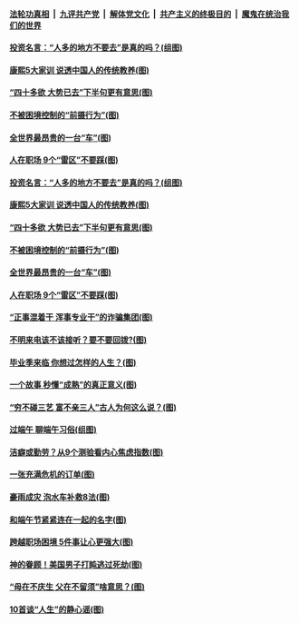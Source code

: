 

####  [法轮功真相](../../../../basic/blob/master/README.md?t=06272002) &nbsp;|&nbsp; [九评共产党](../../../../9ping.md/blob/master/README.md?t=06272002) &nbsp;|&nbsp; [解体党文化](../../../../jtdwh.md/blob/master/README.md?t=06272002)  &nbsp;|&nbsp; [共产主义的终极目的](../../../../gczydzjmd.md/blob/master/README.md?t=06272002) &nbsp;|&nbsp; [魔鬼在统治我们的世界](../../../../mgztzwmdsj.md/blob/master/README.md?t=06272002) 

#### [投资名言：“人多的地方不要去”是真的吗？(组图)](../pages/p8/937855.md?t=06272002) 

#### [康熙5大家训 说透中国人的传统教养(图)](../pages/p8/937696.md?t=06272002) 

#### [“四十多欲 大势已去”下半句更有意思(图)](../pages/p8/937811.md?t=06272002) 

#### [不被困境控制的“前摄行为”(图)](../pages/p8/937145.md?t=06272002) 

#### [全世界最昂贵的一台“车”(图)](../pages/p8/937477.md?t=06272002) 

#### [人在职场 9个“雷区”不要踩(图)](../pages/p8/937766.md?t=06272002) 

#### [投资名言：“人多的地方不要去”是真的吗？(组图)](../pages/p8/937855.md?t=06272002) 

#### [康熙5大家训 说透中国人的传统教养(图)](../pages/p8/937696.md?t=06272002) 

#### [“四十多欲 大势已去”下半句更有意思(图)](../pages/p8/937811.md?t=06272002) 

#### [不被困境控制的“前摄行为”(图)](../pages/p8/937145.md?t=06272002) 

#### [全世界最昂贵的一台“车”(图)](../pages/p8/937477.md?t=06272002) 

#### [人在职场 9个“雷区”不要踩(图)](../pages/p8/937766.md?t=06272002) 

#### [“正事混着干 浑事专业干”的诈骗集团(图)](../pages/p8/937732.md?t=06272002) 

#### [不明来电该不该接听？要不要回拨?(图)](../pages/p8/936929.md?t=06272002) 

#### [毕业季来临 你想过怎样的人生？(图)](../pages/p8/937661.md?t=06272002) 

#### [一个故事 秒懂“成熟”的真正意义(图)](../pages/p8/936405.md?t=06272002) 

#### [“穷不碰三艺 富不亲三人”古人为何这么说？(图)](../pages/p8/937602.md?t=06272002) 

#### [过端午 聊端午习俗(组图)](../pages/p8/937246.md?t=06272002) 

#### [洁癖或勤劳？从9个测验看内心焦虑指数(图)](../pages/p8/937558.md?t=06272002) 

#### [一张充满危机的订单(图)](../pages/p8/936981.md?t=06272002) 

#### [豪雨成灾 泡水车补救8法(图)](../pages/p8/937526.md?t=06272002) 

#### [和端午节紧紧连在一起的名字(图)](../pages/p8/937448.md?t=06272002) 

#### [跨越职场困境 5件事让心更强大(图)](../pages/p8/937375.md?t=06272002) 

#### [神的眷顾！美国男子打盹逃过死劫(图)](../pages/p8/936985.md?t=06272002) 

#### [“母在不庆生 父在不留须”啥意思？(图)](../pages/p8/937234.md?t=06272002) 

#### [10首谈“人生”的静心谣(图)](../pages/p8/936965.md?t=06272002) 

